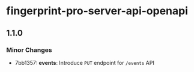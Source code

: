 # fingerprint-pro-server-api-openapi

## 1.1.0

### Minor Changes

- 7bb1357: **events**: Introduce `PUT` endpoint for `/events` API
